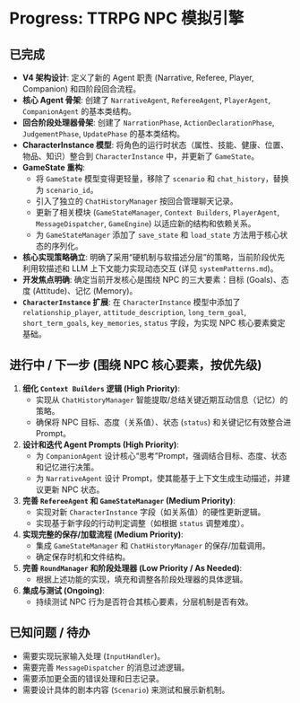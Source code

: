 # Progress: TTRPG NPC 模拟引擎

## 已完成

*   **V4 架构设计**: 定义了新的 Agent 职责 (Narrative, Referee, Player, Companion) 和四阶段回合流程。
*   **核心 Agent 骨架**: 创建了 `NarrativeAgent`, `RefereeAgent`, `PlayerAgent`, `CompanionAgent` 的基本类结构。
*   **回合阶段处理器骨架**: 创建了 `NarrationPhase`, `ActionDeclarationPhase`, `JudgementPhase`, `UpdatePhase` 的基本类结构。
*   **CharacterInstance 模型**: 将角色的运行时状态（属性、技能、健康、位置、物品、知识）整合到 `CharacterInstance` 中，并更新了 `GameState`。
*   **GameState 重构**:
    *   将 `GameState` 模型变得更轻量，移除了 `scenario` 和 `chat_history`，替换为 `scenario_id`。
    *   引入了独立的 `ChatHistoryManager` 按回合管理聊天记录。
    *   更新了相关模块 (`GameStateManager`, `Context Builders`, `PlayerAgent`, `MessageDispatcher`, `GameEngine`) 以适应新的结构和依赖关系。
    *   为 `GameStateManager` 添加了 `save_state` 和 `load_state` 方法用于核心状态的序列化。
*   **核心实现策略确立**: 明确了采用“硬机制与软描述分层”的策略，当前阶段优先利用软描述和 LLM 上下文能力实现动态交互 (详见 `systemPatterns.md`)。
*   **开发焦点明确**: 确定当前开发核心是围绕 NPC 的三大要素：目标 (Goals)、态度 (Attitude)、记忆 (Memory)。
*   **`CharacterInstance` 扩展**: 在 `CharacterInstance` 模型中添加了 `relationship_player`, `attitude_description`, `long_term_goal`, `short_term_goals`, `key_memories`, `status` 字段，为实现 NPC 核心要素奠定基础。

## 进行中 / 下一步 (围绕 NPC 核心要素，按优先级)

1.  **细化 `Context Builders` 逻辑 (High Priority)**:
    *   实现从 `ChatHistoryManager` 智能提取/总结关键近期互动信息（记忆）的策略。
    *   确保将 NPC 目标、态度（关系值）、状态 (`status`) 和关键记忆有效整合进 Prompt。
2.  **设计和迭代 Agent Prompts (High Priority)**:
    *   为 `CompanionAgent` 设计核心“思考”Prompt，强调结合目标、态度、状态和记忆进行决策。
    *   为 `NarrativeAgent` 设计 Prompt，使其能基于上下文生成生动描述，并建议更新 NPC 状态。
3.  **完善 `RefereeAgent` 和 `GameStateManager` (Medium Priority)**:
    *   实现对新 `CharacterInstance` 字段（如关系值）的硬性更新逻辑。
    *   实现基于新字段的行动判定调整（如根据 `status` 调整难度）。
4.  **实现完整的保存/加载流程 (Medium Priority)**:
    *   集成 `GameStateManager` 和 `ChatHistoryManager` 的保存/加载调用。
    *   确定保存时机和文件结构。
5.  **完善 `RoundManager` 和阶段处理器 (Low Priority / As Needed)**:
    *   根据上述功能的实现，填充和调整各阶段处理器的具体逻辑。
6.  **集成与测试 (Ongoing)**:
    *   持续测试 NPC 行为是否符合其核心要素，分层机制是否有效。

## 已知问题 / 待办

*   需要实现玩家输入处理 (`InputHandler`)。
*   需要完善 `MessageDispatcher` 的消息过滤逻辑。
*   需要添加更全面的错误处理和日志记录。
*   需要设计具体的剧本内容 (`Scenario`) 来测试和展示新机制。
